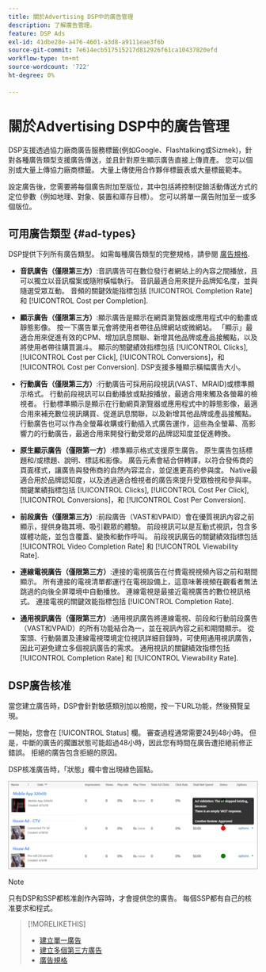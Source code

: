 ```yaml
---
title: 關於Advertising DSP中的廣告管理
description: 了解廣告管理。
feature: DSP Ads
exl-id: 41dbe28e-a476-4601-a3d8-a9111eae3f6b
source-git-commit: 7e614ecb517515217d812926f61ca10437820efd
workflow-type: tm+mt
source-wordcount: '722'
ht-degree: 0%

---
```


# 關於Advertising DSP中的廣告管理

<!-- add "The Ads View (Dashboard?)" section -->

DSP支援透過協力廠商廣告服務標籤(例如Google、Flashtalking或Sizmek)，針對各種廣告類型支援廣告傳送，並且針對原生顯示廣告直接上傳資產。 您可以個別或大量上傳協力廠商標籤。 大量上傳使用合作夥伴標籤表或大量標籤範本。

<!-- The bulk upload feature requires you to either a) upload DoubleClick and Flashtalking tag sheets or b) download a template, input your tags into the template, and then re-upload the template. -->
<!-- need a list of all supported third-party ad servers; see file in future-tbd folder -->

設定廣告後，您需要將每個廣告附加至版位，其中包括將控制促銷活動傳送方式的定位參數（例如地理、對象、裝置和庫存目標）。 您可以將單一廣告附加至一或多個版位。

## 可用廣告類型 {#ad-types}

DSP提供下列所有廣告類型。 如需每種廣告類型的完整規格，請參閱 [廣告規格](ad-specs.md).

* **音訊廣告（僅限第三方）**:音訊廣告可在數位發行者網站上的內容之間播放，且可以獨立以音訊檔案或隨附橫幅執行。 音訊最適合用來提升品牌知名度，並與隨選受眾互動。 音頻的關鍵效能指標包括 [!UICONTROL Completion Rate] 和 [!UICONTROL Cost per Completion].

* **顯示廣告（僅限第三方）**:顯示廣告是顯示在網頁瀏覽器或應用程式中的動畫或靜態影像。 按一下廣告單元會將使用者帶往品牌網站或微網站。 「顯示」最適合用來促進有效的CPM、增加訊息關聯、新增其他品牌或產品接觸點，以及將使用者帶往購買漏斗。 顯示的關鍵績效指標包括 [!UICONTROL Clicks], [!UICONTROL Cost per Click], [!UICONTROL Conversions]，和 [!UICONTROL Cost per Conversion]. DSP支援多種顯示橫幅廣告大小。

* **行動廣告（僅限第三方）**:行動廣告可採用前段視訊(VAST、MRAID)或標準顯示格式。 行動前段視訊可以自動播放或點按播放，最適合用來觸及各螢幕的檢視者。 行動標準顯示是顯示在行動網頁瀏覽器或應用程式中的靜態影像，最適合用來補充數位視訊購買、促進訊息關聯，以及新增其他品牌或產品接觸點。 行動廣告也可以作為全螢幕收購或行動插入式廣告運作，這些為全螢幕、高影響力的行動廣告，最適合用來開發行動受眾的品牌認知度並促進轉換。

* **原生顯示廣告（僅限第一方）**:標準顯示格式支援原生廣告。 原生廣告包括標題和/或標題、說明、標誌和影像。 廣告元素會結合併轉譯，以符合發佈商的頁面樣式，讓廣告與發佈商的自然內容混合，並促進更高的參與度。 Native最適合用於品牌認知度，以及透過適合檢視者的廣告來提升受眾檢視和參與率。 關鍵業績指標包括 [!UICONTROL Clicks], [!UICONTROL Cost Per Click], [!UICONTROL Conversions]，和 [!UICONTROL Cost Per Conversion].

* **前段廣告（僅限第三方）**:前段廣告（VAST和VPAID）會在優質視訊內容之前顯示，提供身臨其境、吸引觀眾的體驗。 前段視訊可以是互動式視訊，包含多媒體功能，並包含覆蓋、變換和動作呼叫。 前段視訊廣告的關鍵績效指標包括 [!UICONTROL Video Completion Rate] 和 [!UICONTROL Viewability Rate].

* **連線電視廣告（僅限第三方）**:連接的電視廣告在付費電視視頻內容之前和期間顯示。 所有連接的電視清單都運行在電視設備上，這意味著視頻在觀看者無法跳過的向後全屏環境中自動播放。 連線電視是最接近電視廣告的數位視訊格式。 連接電視的關鍵效能指標包括 [!UICONTROL Completion Rate].

* **通用視訊廣告（僅限第三方）**:通用視訊廣告將連線電視、前段和行動前段廣告（VAST和VPAID）的所有功能結合為一，並在視訊內容之前和期間顯示。 從案頭、行動裝置及連線電視環境定位視訊詳細目錄時，可使用通用視訊廣告，因此可避免建立多個視訊廣告的需求。 通用視訊的關鍵績效指標包括 [!UICONTROL Completion Rate] 和 [!UICONTROL Viewability Rate].

## DSP廣告核准

當您建立廣告時，DSP會針對敏感類別加以檢閱，按一下URL功能，然後預覽呈現。

一開始，您會在 [!UICONTROL Status] 欄。 審查過程通常需要24到48小時。 但是，中斷的廣告的擱置狀態可能超過48小時，因此您有時間在廣告遭拒絕前修正錯誤。 拒絕的廣告包含拒絕的原因。

DSP核准廣告時，「狀態」欄中會出現綠色圓點。

![核准指標 [!UICONTROL Status] 欄](/help/dsp/assets/ad-approval-status.png)

>[!NOTE]
>
>只有DSP和SSP都核准創作內容時，才會提供您的廣告。 每個SSP都有自己的核准要求和程式。

>[!MORELIKETHIS]
>
>* [建立單一廣告](ad-create.md)
>* [建立多個第三方廣告](ad-create-multiple.md)
>* [廣告規格](ad-specs.md)

